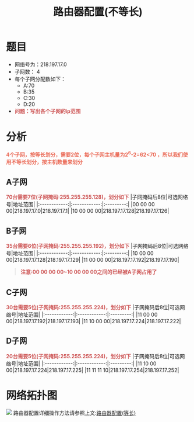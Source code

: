 ﻿---
title: 路由器配置(不等长)
categeries: 计算机网络
---

# 题目
- 网络号为：218.197.17.0
- 子网数： 4
- 每个子网分配数如下：
    - A:70
    - B:35
    - C:30
    - D:20
- <font color='#CD5555'>**问题：写出各个子网的ip范围**</font>

# 分析
<font color='#EA6753'>**4个子网，按等长划分，需要2位，每个子网主机量为2<sup>6</sup>-2=62<70 ，所以我们使用不等长划分，按主机数量来划分**</font>

## A子网
<font color='#CD5555'>**70台需要7位(子网掩码:255.255.255.128)，划分如下**</font>
|子网掩码后8位|可选网络号|地址范围|
|:------------:|:------------:|:---------:|
|00 00 00 00|218.197.17.0|218.197.17.1|
|10 00 00 00|218.197.17.128|218.197.17.126|

## B子网
<font color='#CD5555'>**35台需要6位(子网掩码:255.255.255.192)，划分如下**</font>
|子网掩码后8位|可选网络号|地址范围|
|:------------:|:------------:|:---------:|
|10 00 00 00|218.197.17.128|218.197.17.129|
|11 00 00 00|218.197.17.192|218.197.17.190|

> <font color='#CD5555'>**注意:00 00 00 00~10 00 00 00之间的已经被A子网占用了**</font>

## C子网
<font color='#CD5555'>**30台需要5位(子网掩码:255.255.255.224)，划分如下**</font>
|子网掩码后8位|可选网络号|地址范围|
|:------------:|:------------:|:---------:|
|11 00 00 00|218.197.17.192|218.197.17.193|
|11 10 00 00|218.197.17.224|218.197.17.222|

## D子网
<font color='#CD5555'>**20台需要5位(子网掩码:255.255.255.224)，划分如下**</font>
|子网掩码后8位|可选网络号|地址范围|
|:------------:|:------------:|:---------:|
|11 10 00 00|218.197.17.224|218.197.17.225|
|11 11 11 10|218.197.17.254|218.197.17.252|

# 网络拓扑图
![](路由器配置(不等长)/1.png)
路由器配置详细操作方法请参照上文:[路由器配置(等长)](https://super3h.me/2017/04/21/%E8%B7%AF%E7%94%B1%E5%99%A8%E9%85%8D%E7%BD%AE/)

